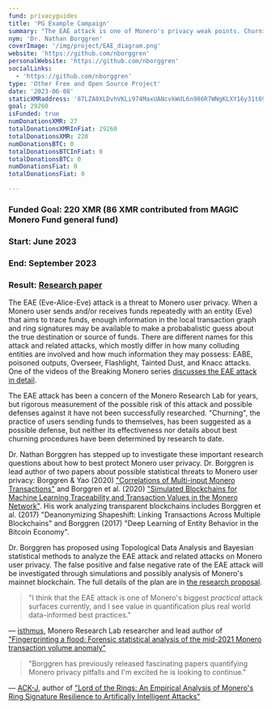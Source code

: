 ```yaml
---
fund: privacyguides
title: 'PG Example Campaign'
summary: "The EAE attack is one of Monero's privacy weak points. Churning may be a solution."
nym: 'Dr. Nathan Borggren'
coverImage: '/img/project/EAE_diagram.png'
website: 'https://github.com/nborggren'
personalWebsite: 'https://github.com/nborggren'
socialLinks:
  - 'https://github.com/nborggren'
type: 'Other Free and Open Source Project'
date: '2023-06-08'
staticXMRaddress: '87LZA8XLDvhVKLi974MaxUANcvkWdL6n986R7WNgKLXY16y31t69Z8228EWcg8THQq3tuAWfQ7Np35Tt3AhPrjzcNbm8Jr5'
goal: 29260
isFunded: true
numDonationsXMR: 27
totalDonationsXMRInFiat: 29260
totalDonationsXMR: 220
numDonationsBTC: 0
totalDonationsBTCInFiat: 0
totalDonationsBTC: 0
numDonationsFiat: 0
totalDonationsFiat: 0

---
```


### Funded Goal: 220 XMR (86 XMR contributed from MAGIC Monero Fund general fund)

### Start: June 2023

### End: September 2023

### Result: [Research paper](/pdf/Borggren-Sept-2023-Probing-the-Attacks-on-the-Privacy-of-the-Monero-Blockchain.pdf)

The EAE (Eve-Alice-Eve) attack is a threat to Monero user privacy. When a Monero user sends and/or receives funds repeatedly with an entity (Eve) that aims to trace funds, enough information in the local transaction graph and ring signatures may be available to make a probabalistic guess about the true destination or source of funds. There are different names for this attack and related attacks, which mostly differ in how many colluding entities are involved and how much information they may possess: EABE, poisoned outputs, Overseer, Flashlight, Tainted Dust, and Knacc attacks. One of the videos of the Breaking Monero series [discusses the EAE attack in detail](https://www.monerooutreach.org/breaking-monero/poisoned-outputs.html).

The EAE attack has been a concern of the Monero Research Lab for years, but rigorous measurement of the possible risk of this attack and possible defenses against it have not been successfully researched. "Churning", the practice of users sending funds to themselves, has been suggested as a possible defense, but neither its effectiveness nor details about best churning procedures have been determined by research to date.

Dr. Nathan Borggren has stepped up to investigate these important research questions about how to best protect Monero user privacy. Dr. Borggren is lead author of two papers about possible statistical threats to Monero user privacy: Borggren & Yao (2020) ["Correlations of Multi-input Monero Transactions"](https://moneroresearch.info/index.php?action=resource_RESOURCEVIEW_CORE&id=57) and Borggren et al. (2020) ["Simulated Blockchains for Machine Learning Traceability and Transaction Values in the Monero Network"](https://moneroresearch.info/index.php?action=resource_RESOURCEVIEW_CORE&id=58). His work analyzing transparent blockchains includes Borggren et al. (2017) "Deanonymizing Shapeshift: Linking Transactions Across Multiple Blockchains" and Borggren (2017) "Deep Learning of Entity Behavior in the Bitcoin Economy".

Dr. Borggren has proposed using Topological Data Analysis and Bayesian statistical methods to analyze the EAE attack and related attacks on Monero user privacy. The false positive and false negative rate of the EAE attack will be investigated through simulations and possibly analysis of Monero's mainnet blockchain. The full details of the plan are in [the research proposal](https://github.com/MAGICGrants/Monero-Fund/blob/main/projects/borggren_research-MAGIC-submission.pdf).

> "I think that the EAE attack is one of Monero's biggest _practical_ attack surfaces currently, and I see value in quantification plus real world data-informed best practices."

&mdash; [isthmus](https://github.com/Mitchellpkt), Monero Research Lab researcher and lead author of ["Fingerprinting a flood: Forensic statistical analysis of the mid-2021 Monero transaction volume anomaly"](https://mitchellpkt.medium.com/fingerprinting-a-flood-forensic-statistical-analysis-of-the-mid-2021-monero-transaction-volume-a19cbf41ce60)

> "Borggren has previously released fascinating papers quantifying Monero privacy pitfalls and I'm excited he is looking to continue."

&mdash; [ACK-J](https://github.com/ACK-J), author of ["Lord of the Rings: An Empirical Analysis of Monero's Ring Signature Resilience to Artifically Intelligent Attacks"](https://raw.githubusercontent.com/ACK-J/Monero-Dataset-Pipeline/main/Lord_of_the_Rings__An_Empirical_Analysis_of_Monero_s_Ring_Signature_Resilience_to_Artificially_Intelligent_Attacks.pdf)
